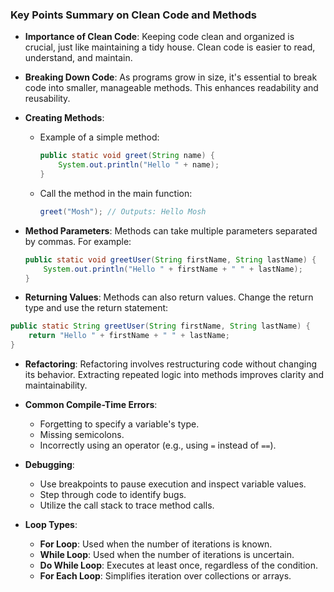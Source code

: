 ### Key Points Summary on Clean Code and Methods

- **Importance of Clean Code**: Keeping code clean and organized is crucial, just like maintaining a tidy house. Clean code is easier to read, understand, and maintain.

- **Breaking Down Code**: As programs grow in size, it's essential to break code into smaller, manageable methods. This enhances readability and reusability.

- **Creating Methods**: 
  - Example of a simple method:
    ```java
    public static void greet(String name) {
        System.out.println("Hello " + name);
    }
    ```
  - Call the method in the main function:
    ```java
    greet("Mosh"); // Outputs: Hello Mosh
    ```

- **Method Parameters**: Methods can take multiple parameters separated by commas. For example:
  ```java
  public static void greetUser(String firstName, String lastName) {
      System.out.println("Hello " + firstName + " " + lastName);
  }
  ```
- **Returning Values**: Methods can also return values. Change the return type and use the return statement:

```java
public static String greetUser(String firstName, String lastName) {
    return "Hello " + firstName + " " + lastName;
}
```

- **Refactoring**: Refactoring involves restructuring code without changing its behavior. Extracting repeated logic into methods improves clarity and maintainability.

- **Common Compile-Time Errors**:
  - Forgetting to specify a variable's type.
  - Missing semicolons.
  - Incorrectly using an operator (e.g., using `=` instead of `==`).

- **Debugging**:
  - Use breakpoints to pause execution and inspect variable values.
  - Step through code to identify bugs.
  - Utilize the call stack to trace method calls.

- **Loop Types**:
  - **For Loop**: Used when the number of iterations is known.
  - **While Loop**: Used when the number of iterations is uncertain.
  - **Do While Loop**: Executes at least once, regardless of the condition.
  - **For Each Loop**: Simplifies iteration over collections or arrays.
